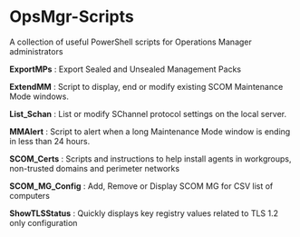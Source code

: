 # OpsMgr-Scripts
A collection of useful PowerShell scripts for Operations Manager administrators

**ExportMPs** : Export Sealed and Unsealed Management Packs

**ExtendMM** : Script to display, end or modify existing SCOM Maintenance Mode windows.  

**List_Schan** : List or modify SChannel protocol settings on the local server.

**MMAlert** : Script to alert when a long Maintenance Mode window is ending in less than 24 hours.

**SCOM_Certs** : Scripts and instructions to help install agents in workgroups, non-trusted domains and perimeter networks

**SCOM_MG_Config** : Add, Remove or Display SCOM MG for CSV list of computers

**ShowTLSStatus** : Quickly displays key registry values related to TLS 1.2 only configuration
